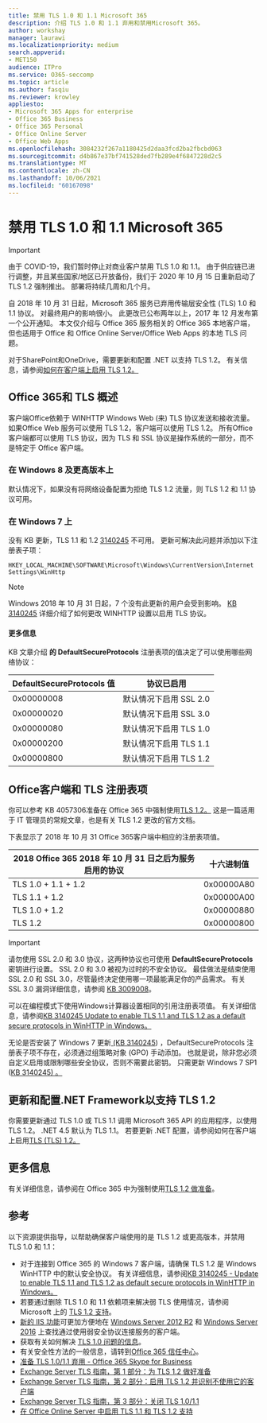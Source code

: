 ```yaml
---
title: 禁用 TLS 1.0 和 1.1 Microsoft 365
description: 介绍 TLS 1.0 和 1.1 弃用和禁用Microsoft 365。
author: workshay
manager: laurawi
ms.localizationpriority: medium
search.appverid:
- MET150
audience: ITPro
ms.service: O365-seccomp
ms.topic: article
ms.author: fasqiu
ms.reviewer: krowley
appliesto:
- Microsoft 365 Apps for enterprise
- Office 365 Business
- Office 365 Personal
- Office Online Server
- Office Web Apps
ms.openlocfilehash: 3084232f267a1180425d2daa3fcd2ba2fbcbd063
ms.sourcegitcommit: d4b867e37bf741528ded7fb289e4f6847228d2c5
ms.translationtype: MT
ms.contentlocale: zh-CN
ms.lasthandoff: 10/06/2021
ms.locfileid: "60167098"
---
```

# <a name="disabling-tls-10-and-11-for-microsoft-365"></a>禁用 TLS 1.0 和 1.1 Microsoft 365

> [!IMPORTANT]
> 由于 COVID-19，我们暂时停止对商业客户禁用 TLS 1.0 和 1.1。 由于供应链已进行调整，并且某些国家/地区已开放备份，我们于 2020 年 10 月 15 日重新启动了 TLS 1.2 强制推出。 部署将持续几周和几个月。

自 2018 年 10 月 31 日起，Microsoft 365 服务已弃用传输层安全性 (TLS) 1.0 和 1.1 协议。 对最终用户的影响很小。 此更改已公布两年以上，2017 年 12 月发布第一个公开通知。 本文仅介绍与 Office 365 服务相关的 Office 365 本地客户端，但也适用于 Office 和 Office Online Server/Office Web Apps 的本地 TLS 问题。

对于SharePoint和OneDrive，需要更新和配置 .NET 以支持 TLS 1.2。 有关信息，请参阅[如何在客户端上启用 TLS 1.2。](/mem/configmgr/core/plan-design/security/enable-tls-1-2-client)

## <a name="office-365-and-tls-overview"></a>Office 365和 TLS 概述

客户端Office依赖于 WINHTTP Windows Web (来) TLS 协议发送和接收流量。 如果Office Web 服务可以使用 TLS 1.2，客户端可以使用 TLS 1.2。 所有Office客户端都可以使用 TLS 协议，因为 TLS 和 SSL 协议是操作系统的一部分，而不是特定于 Office 客户端。

### <a name="on-windows-8-and-later-versions"></a>在 Windows 8 及更高版本上

默认情况下，如果没有将网络设备配置为拒绝 TLS 1.2 流量，则 TLS 1.2 和 1.1 协议可用。

### <a name="on-windows-7"></a>在 Windows 7 上

没有 KB 更新，TLS 1.1 和 1.2 [3140245](https://support.microsoft.com/help/3140245) 不可用。 更新可解决此问题并添加以下注册表子项：

```console
HKEY_LOCAL_MACHINE\SOFTWARE\Microsoft\Windows\CurrentVersion\Internet Settings\WinHttp
```

> [!NOTE]
> Windows 2018 年 10 月 31 日起，7 个没有此更新的用户会受到影响。 [KB 3140245](https://support.microsoft.com/help/3140245) 详细介绍了如何更改 WINHTTP 设置以启用 TLS 协议。

#### <a name="more-information"></a>更多信息

KB 文章介绍 **的 DefaultSecureProtocols** 注册表项的值决定了可以使用哪些网络协议：

|DefaultSecureProtocols 值|协议已启用|
|-|-|
|0x00000008|默认情况下启用 SSL 2.0|
|0x00000020|默认情况下启用 SSL 3.0|
|0x00000080|默认情况下启用 TLS 1.0|
|0x00000200|默认情况下启用 TLS 1.1|
|0x00000800|默认情况下启用 TLS 1.2|

## <a name="office-clients-and-tls-registry-keys"></a>Office客户端和 TLS 注册表项

你可以参考 KB 4057306准备在 Office 365 中强制使用[TLS 1.2。](https://support.microsoft.com/help/4057306) 这是一篇适用于 IT 管理员的常规文章，也是有关 TLS 1.2 更改的官方文档。

下表显示了 2018 年 10 月 31 Office 365客户端中相应的注册表项值。

|2018 Office 365 2018 年 10 月 31 日之后为服务启用的协议|十六进制值|
|-|-|
|TLS 1.0 + 1.1 + 1.2|0x00000A80|
|TLS 1.1 + 1.2|0x00000A00|
|TLS 1.0 + 1.2|0x00000880|
|TLS 1.2|0x00000800|

> [!IMPORTANT]
> 请勿使用 SSL 2.0 和 3.0 协议，这两种协议也可使用 **DefaultSecureProtocols** 密钥进行设置。 SSL 2.0 和 3.0 被视为过时的不安全协议。 最佳做法是结束使用 SSL 2.0 和 SSL 3.0，尽管最终决定使用哪一项最能满足你的产品需求。 有关 SSL 3.0 漏洞详细信息，请参阅 [KB 3009008](https://support.microsoft.com/help/3009008)。

可以在编程模式下使用Windows计算器设置相同的引用注册表项值。 有关详细信息，请参阅[KB 3140245 Update to enable TLS 1.1 and TLS 1.2 as a default secure protocols in WinHTTP in Windows。](https://support.microsoft.com/help/3140245)

无论是否安装了 Windows 7 更新[ (KB 3140245](https://support.microsoft.com/help/3140245)) ，DefaultSecureProtocols 注册表子项不存在，必须通过组策略对象 (GPO) 手动添加。 也就是说，除非您必须自定义启用或限制哪些安全协议，否则不需要此密钥。 只需更新 Windows 7 SP1 ([KB 3140245) 。](https://support.microsoft.com/help/3140245)

## <a name="update-and-configure-the-net-framework-to-support-tls-12"></a>更新和配置.NET Framework以支持 TLS 1.2

你需要更新通过 TLS 1.0 或 TLS 1.1 调用 Microsoft 365 API 的应用程序，以使用 TLS 1.2。 .NET 4.5 默认为 TLS 1.1。 若要更新 .NET 配置，请参阅如何在客户端上启用[TLS (TLS) 1.2。](/mem/configmgr/core/plan-design/security/enable-tls-1-2-client)

## <a name="more-information"></a>更多信息

有关详细信息，请参阅在 Office 365 中为强制使用[TLS 1.2 做准备](https://support.microsoft.com/help/4057306/preparing-for-tls-1-2-in-office-365)。

## <a name="references"></a>参考

以下资源提供指导，以帮助确保客户端使用的是 TLS 1.2 或更高版本，并禁用 TLS 1.0 和 1.1：

- 对于连接到 Office 365 的 Windows 7 客户端，请确保 TLS 1.2 是 Windows WinHTTP 中的默认安全协议。 有关详细信息，请参阅[KB 3140245 - Update to enable TLS 1.1 and TLS 1.2 as default secure protocols in WinHTTP in Windows。](https://support.microsoft.com/help/3140245/update-to-enable-tls-1-1-and-tls-1-2-as-a-default-secure-protocols-in)
- 若要通过删除 TLS 1.0 和 1.1 依赖项来解决弱 TLS 使用情况，请参阅 Microsoft 上的 [TLS 1.2 支持](https://cloudblogs.microsoft.com/microsoftsecure/2017/06/20/tls-1-2-support-at-microsoft/)。
- [新的 IIS 功能](https://cloudblogs.microsoft.com/microsoftsecure/2017/09/07/new-iis-functionality-to-help-identify-weak-tls-usage/)可更加方便地在 [Windows Server 2012 R2](https://support.microsoft.com/help/4025335/windows-8-1-windows-server-2012-r2-update-kb4025335) 和 [Windows Server 2016](https://support.microsoft.com/help/4025334/windows-10-update-kb4025334) 上查找通过使用弱安全协议连接服务的客户端。
- 获取有关如何解决 [TLS 1.0 问题的信息](https://www.microsoft.com/download/details.aspx?id=55266)。
- 有关安全性方法的一般信息，请转到[Office 365 信任中心](https://www.microsoft.com/trustcenter/cloudservices/office365)。
- [准备 TLS 1.0/1.1 弃用 - Office 365 Skype for Business](https://techcommunity.microsoft.com/t5/Skype-for-Business-Blog/Preparing-for-TLS-1-0-1-1-Deprecation-O365-Skype-for-Business/ba-p/222247)
- [Exchange Server TLS 指南，第 1 部分：为 TLS 1.2 做好准备](https://techcommunity.microsoft.com/t5/exchange-team-blog/exchange-server-tls-guidance-part-1-getting-ready-for-tls-1-2/ba-p/607649)
- [Exchange Server TLS 指南，第 2 部分：启用 TLS 1.2 并识别不使用它的客户端](https://techcommunity.microsoft.com/t5/exchange-team-blog/exchange-server-tls-guidance-part-2-enabling-tls-1-2-and/ba-p/607761)
- [Exchange Server TLS 指南，第 3 部分：关闭 TLS 1.0/1.1](https://techcommunity.microsoft.com/t5/exchange-team-blog/exchange-server-tls-guidance-part-3-turning-off-tls-1-0-1-1/ba-p/607898)
- [在 Office Online Server 中启用 TLS 1.1 和 TLS 1.2 支持](/officeonlineserver/enable-tls-1-1-and-tls-1-2-support-in-office-online-server)

